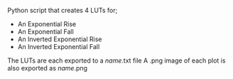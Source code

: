 Python script that creates 4 LUTs for;

- An Exponential Rise
- An Exponential Fall
- An Inverted Exponential Rise
- An Inverted Exponential Fall

The LUTs are each exported to a _name_.txt file
A .png image of each plot is also exported as _name_.png
